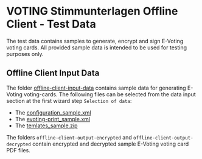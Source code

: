 # VOTING Stimmunterlagen Offline Client - Test Data

The test data contains samples to generate, encrypt and sign E-Voting voting cards. All provided sample data is intended to be used for testing purposes only.

## Offline Client Input Data

The folder [offline-client-input-data](./offline-client-input-data/) contains sample data for generating E-Voting voting-cards. The following files can be selected from the data input section at the first wizard step `Selection of data`:

- The [configuration_sample.xml](./offline-client-input-data/configuration_sample.xml)
- The [evoting-print_sample.xml](./offline-client-input-data/evoting-print_sample.xml)
- The [temlates_sample.zip](./offline-client-input-data/templates_sample.zip)

The folders `offline-client-output-encrypted` and `offline-client-output-decrypted` contain encrypted and decrypted sample E-Voting voting card PDF files.
